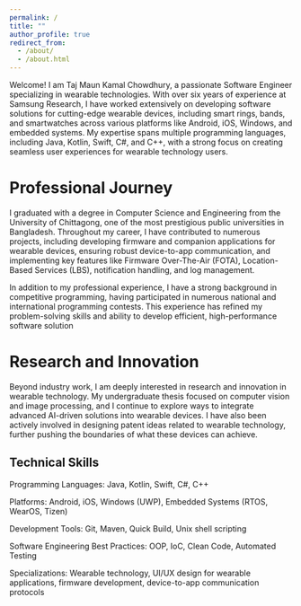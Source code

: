 ```yaml
---
permalink: /
title: ""
author_profile: true
redirect_from: 
  - /about/
  - /about.html
---
```


Welcome! I am Taj Maun Kamal Chowdhury, a passionate Software Engineer specializing in wearable technologies. With over six years of experience at Samsung Research, I have worked extensively on developing software solutions for cutting-edge wearable devices, including smart rings, bands, and smartwatches across various platforms like Android, iOS, Windows, and embedded systems. My expertise spans multiple programming languages, including Java, Kotlin, Swift, C#, and C++, with a strong focus on creating seamless user experiences for wearable technology users.

Professional Journey
======
I graduated with a degree in Computer Science and Engineering from the University of Chittagong, one of the most prestigious public universities in Bangladesh. Throughout my career, I have contributed to numerous projects, including developing firmware and companion applications for wearable devices, ensuring robust device-to-app communication, and implementing key features like Firmware Over-The-Air (FOTA), Location-Based Services (LBS), notification handling, and log management.

In addition to my professional experience, I have a strong background in competitive programming, having participated in numerous national and international programming contests. This experience has refined my problem-solving skills and ability to develop efficient, high-performance software solution

Research and Innovation
======
Beyond industry work, I am deeply interested in research and innovation in wearable technology. My undergraduate thesis focused on computer vision and image processing, and I continue to explore ways to integrate advanced AI-driven solutions into wearable devices. I have also been actively involved in designing patent ideas related to wearable technology, further pushing the boundaries of what these devices can achieve.

Technical Skills
------
Programming Languages: Java, Kotlin, Swift, C#, C++

Platforms: Android, iOS, Windows (UWP), Embedded Systems (RTOS, WearOS, Tizen)

Development Tools: Git, Maven, Quick Build, Unix shell scripting

Software Engineering Best Practices: OOP, IoC, Clean Code, Automated Testing

Specializations: Wearable technology, UI/UX design for wearable applications, firmware development, device-to-app communication protocols
